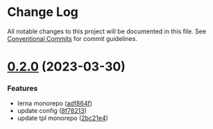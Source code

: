 # Change Log

All notable changes to this project will be documented in this file.
See [Conventional Commits](https://conventionalcommits.org) for commit guidelines.

# [0.2.0](https://github.com/cloudyan/create-tpl/compare/v0.1.1...v0.2.0) (2023-03-30)


### Features

* lerna monorepo ([adf864f](https://github.com/cloudyan/create-tpl/commit/adf864f2fc458ac7888e871ab2fbe87d2983bf1a))
* update config ([8f78213](https://github.com/cloudyan/create-tpl/commit/8f78213b2061da70ca2ed56b9ddb6dfaa03d264f))
* update tpl monorepo ([2bc21e4](https://github.com/cloudyan/create-tpl/commit/2bc21e4ccd65d61a9f84655c9da98ee0a180ac23))
